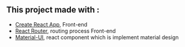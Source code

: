 
## This project made with :

* [Create React App](https://github.com/facebookincubator/create-react-app),  Front-end 
* [React Router](https://github.com/ReactTraining/react-router),  routing process Front-end
* [Material-UI](https://github.com/ReactTraining/react-router), react component which is implement material design
